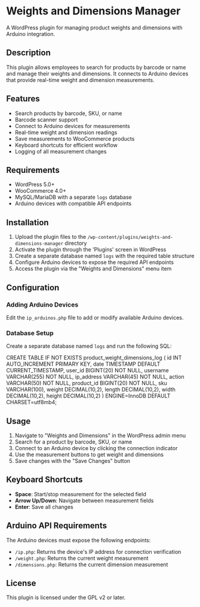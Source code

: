 # Weights and Dimensions Manager

A WordPress plugin for managing product weights and dimensions with Arduino integration.

## Description

This plugin allows employees to search for products by barcode or name and manage their weights and dimensions. It connects to Arduino devices that provide real-time weight and dimension measurements.

## Features

- Search products by barcode, SKU, or name
- Barcode scanner support
- Connect to Arduino devices for measurements
- Real-time weight and dimension readings
- Save measurements to WooCommerce products
- Keyboard shortcuts for efficient workflow
- Logging of all measurement changes

## Requirements

- WordPress 5.0+
- WooCommerce 4.0+
- MySQL/MariaDB with a separate `logs` database
- Arduino devices with compatible API endpoints

## Installation

1. Upload the plugin files to the `/wp-content/plugins/weights-and-dimensions-manager` directory
2. Activate the plugin through the 'Plugins' screen in WordPress
3. Create a separate database named `logs` with the required table structure
4. Configure Arduino devices to expose the required API endpoints
5. Access the plugin via the "Weights and Dimensions" menu item

## Configuration

### Adding Arduino Devices

Edit the `ip_arduinos.php` file to add or modify available Arduino devices.

### Database Setup

Create a separate database named `logs` and run the following SQL:

CREATE TABLE IF NOT EXISTS product_weight_dimensions_log (
id INT AUTO_INCREMENT PRIMARY KEY,
date TIMESTAMP DEFAULT CURRENT_TIMESTAMP,
user_id BIGINT(20) NOT NULL,
username VARCHAR(255) NOT NULL,
ip_address VARCHAR(45) NOT NULL,
action VARCHAR(50) NOT NULL,
product_id BIGINT(20) NOT NULL,
sku VARCHAR(100),
weight DECIMAL(10,2),
length DECIMAL(10,2),
width DECIMAL(10,2),
height DECIMAL(10,2)
) ENGINE=InnoDB DEFAULT CHARSET=utf8mb4;

## Usage

1. Navigate to "Weights and Dimensions" in the WordPress admin menu
2. Search for a product by barcode, SKU, or name
3. Connect to an Arduino device by clicking the connection indicator
4. Use the measurement buttons to get weight and dimensions
5. Save changes with the "Save Changes" button

## Keyboard Shortcuts

- **Space**: Start/stop measurement for the selected field
- **Arrow Up/Down**: Navigate between measurement fields
- **Enter**: Save all changes

## Arduino API Requirements

The Arduino devices must expose the following endpoints:

- `/ip.php`: Returns the device's IP address for connection verification
- `/weight.php`: Returns the current weight measurement
- `/dimensions.php`: Returns the current dimension measurement

## License

This plugin is licensed under the GPL v2 or later.
